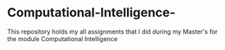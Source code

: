 # Computational-Intelligence-
This repository holds my all assignments that I did during my Master's for the module Computational Intelligence
